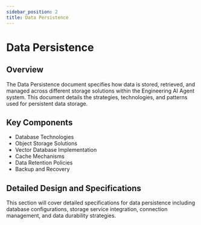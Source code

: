 ```yaml
---
sidebar_position: 2
title: Data Persistence
---
```


# Data Persistence

## Overview

The Data Persistence document specifies how data is stored, retrieved, and managed across different storage solutions within the Engineering AI Agent system. This document details the strategies, technologies, and patterns used for persistent data storage.

## Key Components

- Database Technologies
- Object Storage Solutions
- Vector Database Implementation
- Cache Mechanisms
- Data Retention Policies
- Backup and Recovery

## Detailed Design and Specifications

This section will cover detailed specifications for data persistence including database configurations, storage service integration, connection management, and data durability strategies.
